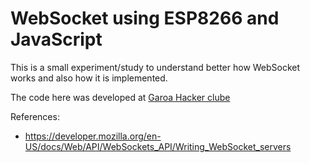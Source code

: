 WebSocket using ESP8266 and JavaScript
======================================

This is a small experiment/study to understand better how WebSocket
works and also how it is implemented.

The code here was developed at [Garoa Hacker clube](http://garoa.net.br/)



References:
* https://developer.mozilla.org/en-US/docs/Web/API/WebSockets_API/Writing_WebSocket_servers
